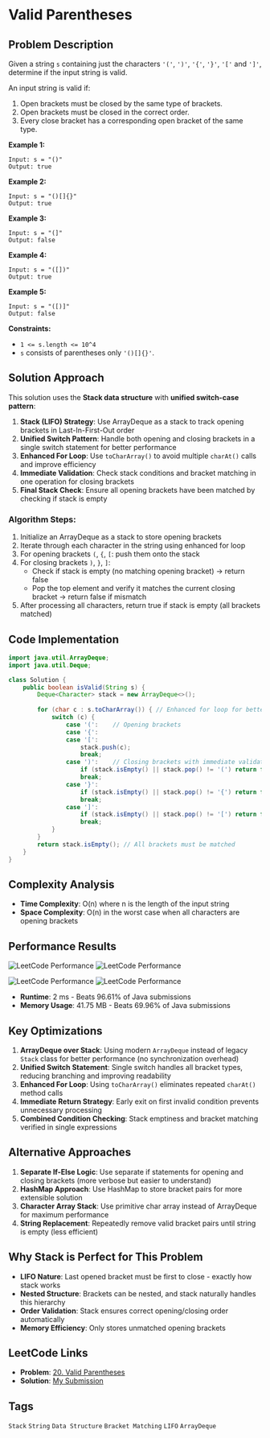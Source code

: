 # Valid Parentheses

## Problem Description
Given a string `s` containing just the characters `'('`, `')'`, `'{'`, `'}'`, `'['` and `']'`, determine if the input string is valid.

An input string is valid if:
1. Open brackets must be closed by the same type of brackets.
2. Open brackets must be closed in the correct order.
3. Every close bracket has a corresponding open bracket of the same type.

**Example 1:**
```
Input: s = "()"
Output: true
```

**Example 2:**
```
Input: s = "()[]{}"
Output: true
```

**Example 3:**
```
Input: s = "(]"
Output: false
```

**Example 4:**
```
Input: s = "([])"
Output: true
```

**Example 5:**
```
Input: s = "([)]"
Output: false
```

**Constraints:**
- `1 <= s.length <= 10^4`
- `s` consists of parentheses only `'()[]{}'`.

## Solution Approach
This solution uses the **Stack data structure** with **unified switch-case pattern**:

1. **Stack (LIFO) Strategy**: Use ArrayDeque as a stack to track opening brackets in Last-In-First-Out order
2. **Unified Switch Pattern**: Handle both opening and closing brackets in a single switch statement for better performance
3. **Enhanced For Loop**: Use `toCharArray()` to avoid multiple `charAt()` calls and improve efficiency
4. **Immediate Validation**: Check stack conditions and bracket matching in one operation for closing brackets
5. **Final Stack Check**: Ensure all opening brackets have been matched by checking if stack is empty

### Algorithm Steps:
1. Initialize an ArrayDeque as a stack to store opening brackets
2. Iterate through each character in the string using enhanced for loop
3. For opening brackets `(`, `{`, `[`: push them onto the stack
4. For closing brackets `)`, `}`, `]`: 
   - Check if stack is empty (no matching opening bracket) → return false
   - Pop the top element and verify it matches the current closing bracket → return false if mismatch
5. After processing all characters, return true if stack is empty (all brackets matched)

## Code Implementation
```java
import java.util.ArrayDeque;
import java.util.Deque;

class Solution {
    public boolean isValid(String s) {
        Deque<Character> stack = new ArrayDeque<>();
        
        for (char c : s.toCharArray()) { // Enhanced for loop for better performance
            switch (c) {
                case '(':    // Opening brackets
                case '{':   
                case '[':
                    stack.push(c);
                    break;
                case ')':    // Closing brackets with immediate validation
                    if (stack.isEmpty() || stack.pop() != '(') return false;
                    break;
                case '}':
                    if (stack.isEmpty() || stack.pop() != '{') return false;
                    break;
                case ']':
                    if (stack.isEmpty() || stack.pop() != '[') return false;
                    break;
            }
        }
        return stack.isEmpty(); // All brackets must be matched
    }
}
```

## Complexity Analysis
- **Time Complexity**: O(n) where n is the length of the input string
- **Space Complexity**: O(n) in the worst case when all characters are opening brackets

## Performance Results
![LeetCode Performance](https://img.shields.io/badge/Runtime-2ms-brightgreen) ![LeetCode Performance](https://img.shields.io/badge/Beats-96.61%25-brightgreen)

![LeetCode Performance](https://img.shields.io/badge/Memory-41.75MB-green) ![LeetCode Performance](https://img.shields.io/badge/Beats-69.96%25-green)

- **Runtime**: 2 ms - Beats 96.61% of Java submissions
- **Memory Usage**: 41.75 MB - Beats 69.96% of Java submissions

## Key Optimizations
1. **ArrayDeque over Stack**: Using modern `ArrayDeque` instead of legacy `Stack` class for better performance (no synchronization overhead)
2. **Unified Switch Statement**: Single switch handles all bracket types, reducing branching and improving readability
3. **Enhanced For Loop**: Using `toCharArray()` eliminates repeated `charAt()` method calls
4. **Immediate Return Strategy**: Early exit on first invalid condition prevents unnecessary processing
5. **Combined Condition Checking**: Stack emptiness and bracket matching verified in single expressions

## Alternative Approaches
1. **Separate If-Else Logic**: Use separate if statements for opening and closing brackets (more verbose but easier to understand)
2. **HashMap Approach**: Use HashMap to store bracket pairs for more extensible solution
3. **Character Array Stack**: Use primitive char array instead of ArrayDeque for maximum performance
4. **String Replacement**: Repeatedly remove valid bracket pairs until string is empty (less efficient)

## Why Stack is Perfect for This Problem
- **LIFO Nature**: Last opened bracket must be first to close - exactly how stack works
- **Nested Structure**: Brackets can be nested, and stack naturally handles this hierarchy
- **Order Validation**: Stack ensures correct opening/closing order automatically
- **Memory Efficiency**: Only stores unmatched opening brackets

## LeetCode Links
- **Problem**: [20. Valid Parentheses](https://leetcode.com/problems/valid-parentheses/)
- **Solution**: [My Submission](https://leetcode.com/problems/valid-parentheses/submissions/)

## Tags
`Stack` `String` `Data Structure` `Bracket Matching` `LIFO` `ArrayDeque`

